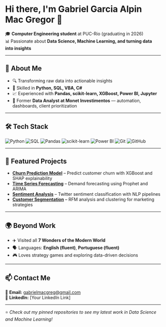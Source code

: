# Hi there, I'm Gabriel Garcia Alpin Mac Gregor 👋

🎓 **Computer Engineering student** at PUC-Rio (graduating in 2026)  
📊 Passionate about **Data Science, Machine Learning, and turning data into insights**

---

## 🚀 About Me
- 🔍 Transforming raw data into actionable insights  
- 🧠 Skilled in **Python, SQL, VBA, C#**  
- 📈 Experienced with **Pandas, scikit-learn, XGBoost, Power BI, Jupyter**  
- 💼 Former **Data Analyst at Monet Investimentos** — automation, dashboards, client prioritization

---

## 🛠 Tech Stack
![Python](https://img.shields.io/badge/-Python-3776AB?logo=python&logoColor=white&style=flat)
![SQL](https://img.shields.io/badge/-SQL-4479A1?logo=mysql&logoColor=white&style=flat)
![Pandas](https://img.shields.io/badge/-Pandas-150458?logo=pandas&logoColor=white&style=flat)
![scikit-learn](https://img.shields.io/badge/-scikit--learn-F7931E?logo=scikitlearn&logoColor=white&style=flat)
![Power BI](https://img.shields.io/badge/-Power%20BI-F2C811?logo=powerbi&logoColor=black&style=flat)
![Git](https://img.shields.io/badge/-Git-F05032?logo=git&logoColor=white&style=flat)
![GitHub](https://img.shields.io/badge/-GitHub-181717?logo=github&logoColor=white&style=flat)

---

## 📌 Featured Projects
- [**Churn Prediction Model**](#) – Predict customer churn with XGBoost and SHAP explainability  
- [**Time Series Forecasting**](#) – Demand forecasting using Prophet and ARIMA  
- [**Sentiment Analysis**](#) – Twitter sentiment classification with NLP pipelines  
- [**Customer Segmentation**](#) – RFM analysis and clustering for marketing strategies

---

## 🌍 Beyond Work
- ✈️ Visited all **7 Wonders of the Modern World**  
- 🗣 Languages: **English (fluent)**, **Portuguese (fluent)**  
- 🎮 Loves strategy games and exploring data-driven decisions

---

## 📫 Contact Me
📧 **Email:** [gabrielmacgreg@gmail.com](mailto:gabrielmacgreg@gmail.com)  
💼 **LinkedIn:** [Your LinkedIn Link]  

---

⭐️ *Check out my pinned repositories to see my latest work in Data Science and Machine Learning!*

